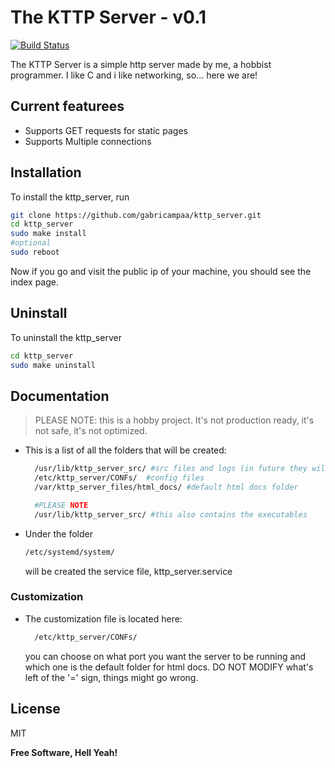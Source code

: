 # The KTTP Server - v0.1 

[![Build Status](https://travis-ci.org/joemccann/dillinger.svg?branch=master)](https://travis-ci.org/joemccann/dillinger)

The KTTP Server is a simple http server made by me, a hobbist programmer. I like C and i like networking, so... here we are!

## Current featurees

- Supports GET requests for static pages
- Supports Multiple connections


## Installation


To install the kttp_server, run

```sh
git clone https://github.com/gabricampaa/kttp_server.git
cd kttp_server
sudo make install
#optional 
sudo reboot
```

Now if you go and visit the public ip of your machine, you should see the index page.

## Uninstall
To uninstall the kttp_server
```sh
cd kttp_server
sudo make uninstall
```

## Documentation

>PLEASE NOTE: this is a hobby project. It's not production ready, it's not safe, it's not optimized.

- This is a list of all the folders that will be created:
  ```sh
    /usr/lib/kttp_server_src/ #src files and logs (in future they will be under /var/log)
    /etc/kttp_server/CONFs/  #config files
    /var/kttp_server_files/html_docs/ #default html docs folder

    #PLEASE NOTE
    /usr/lib/kttp_server_src/ #this also contains the executables
    ```
- Under the folder 
    ```sh
    /etc/systemd/system/
    ```
    will be created the service file, kttp_server.service
    
### Customization
- The customization file is located here: 
  ```sh
    /etc/kttp_server/CONFs/ 
    ```
    you can choose on what port you want the server to be running and which one is the default folder for html docs. DO NOT MODIFY what's left of the '=' sign, things might go wrong.

## License

MIT

**Free Software, Hell Yeah!**
